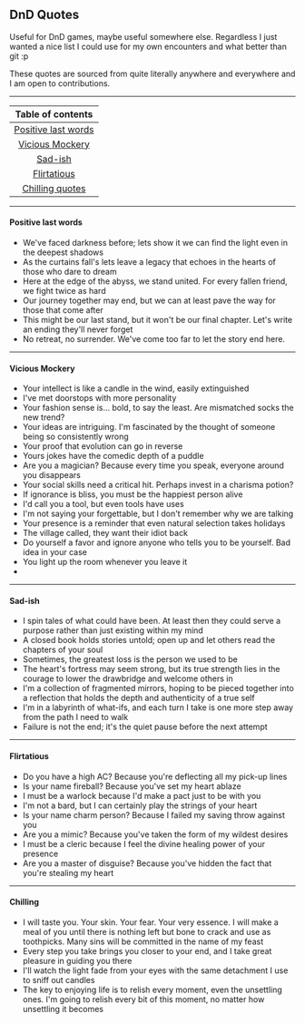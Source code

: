 DnD Quotes
---

Useful for DnD games, maybe useful somewhere else. Regardless I just wanted a nice list I could use for my own encounters and what better than git :p

These quotes are sourced from quite literally anywhere and everywhere and I am open to contributions.



---

|              Table of contents              |
|:-------------------------------------------:|
| [Positive last words](#positive-last-words) |
|     [Vicious Mockery](#vicious-mockery)     |
|             [Sad-ish](#Sad-ish)             |
|         [Flirtatious](#flirtatious)         |
|        [Chilling quotes](#chilling)         |

---

#### Positive last words

- We've faced darkness before; lets show it we can find the light even in the deepest shadows
- As the curtains fall's lets leave a legacy that echoes in the hearts of those who dare to dream
- Here at the edge of the abyss, we stand united. For every fallen friend, we fight twice as hard
- Our journey together may end, but we can at least pave the way for those that come after
- This might be our last stand, but it won't be our final chapter. Let's write an ending they'll never forget
- No retreat, no surrender. We've come too far to let the story end here.

---

#### Vicious Mockery

- Your intellect is like a candle in the wind, easily extinguished
- I've met doorstops with more personality
- Your fashion sense is... bold, to say the least. Are mismatched socks the new trend?
- Your ideas are intriguing. I'm fascinated by the thought of someone being so consistently wrong
- Your proof that evolution can go in reverse
- Yours jokes have the comedic depth of a puddle
- Are you a magician? Because every time you speak, everyone around you disappears
- Your social skills need a critical hit. Perhaps invest in a charisma potion?
- If ignorance is bliss, you must be the happiest person alive
- I'd call you a tool, but even tools have uses
- I'm not saying your forgettable, but I don't remember why we are talking
- Your presence is a reminder that even natural selection takes holidays
- The village called, they want their idiot back
- Do yourself a favor and ignore anyone who tells you to be yourself. Bad idea in your case
- You light up the room whenever you leave it
- 

---

#### Sad-ish

- I spin tales of what could have been. At least then they could serve a purpose rather than just existing within my mind
- A closed book holds stories untold; open up and let others read the chapters of your soul
- Sometimes, the greatest loss is the person we used to be
- The heart's fortress may seem strong, but its true strength lies in the courage to lower the drawbridge and welcome others in
- I'm a collection of fragmented mirrors, hoping to be pieced together into a reflection that holds the depth and authenticity of a true self
- I'm in a labyrinth of what-ifs, and each turn I take is one more step away from the path I need to walk
- Failure is not the end; it's the quiet pause before the next attempt

---

#### Flirtatious

- Do you have a high AC? Because you're deflecting all my pick-up lines
- Is your name fireball? Because you've set my heart ablaze
- I must be a warlock because I'd make a pact just to be with you
- I'm not a bard, but I can certainly play the strings of your heart
- Is your name charm person? Because I failed my saving throw against you
- Are you a mimic? Because you've taken the form of my wildest desires
- I must be a cleric because I feel the divine healing power of your presence
- Are you a master of disguise? Because you've hidden the fact that you're stealing my heart

---

#### Chilling

- I will taste you. Your skin. Your fear. Your very essence. I will make a meal of you until there is nothing left but bone to crack and use as toothpicks. Many sins will be committed in the name of my feast
- Every step you take brings you closer to your end, and I take great pleasure in guiding you there
- I'll watch the light fade from your eyes with the same detachment I use to sniff out candles
- The key to enjoying life is to relish every moment, even the unsettling ones. I'm going to relish every bit of this moment, no matter how unsettling it becomes